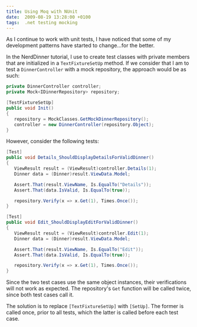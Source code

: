 ```yaml
---
title: Using Moq with NUnit
date:  2009-08-19 13:28:00 +0100
tags:  .net testing mocking
---
```


As I continue to work with unit tests, I have noticed that some of my development
patterns have started to change...for the better.

In the NerdDinner tutorial, I use to create test classes with private members that
are initialized in a `TextFixtureSetUp` method. If we consider that I am to test a
`DinnerController` with a mock repository, the approach would be as such:

```csharp
private DinnerController controller;
private Mock<IDinnerRepository> repository;

[TestFixtureSetUp]
public void Init()
{
   repository = MockClasses.GetMockDinnerRepository();
   controller = new DinnerController(repository.Object);
}
```

However, consider the following tests:

```csharp
[Test]
public void Details_ShouldDisplayDetailsForValidDinner()
{
   ViewResult result = (ViewResult)controller.Details(1);
   Dinner data = (Dinner)result.ViewData.Model;

   Assert.That(result.ViewName, Is.EqualTo("Details"));
   Assert.That(data.IsValid, Is.EqualTo(true));

   repository.Verify(x => x.Get(1), Times.Once());
}

[Test]
public void Edit_ShouldDisplayEditForValidDinner()
{
   ViewResult result = (ViewResult)controller.Edit(1);
   Dinner data = (Dinner)result.ViewData.Model;

   Assert.That(result.ViewName, Is.EqualTo("Edit"));
   Assert.That(data.IsValid, Is.EqualTo(true));

   repository.Verify(x => x.Get(1), Times.Once());
}
```

Since the two test cases use the same object instances, their verifications will
not work as expected. The repository's `Get` function will be called twice, since
both test cases call it.

The solution is to replace `[TextFixtureSetUp]` with `[SetUp]`. The former is
called once, prior to all tests, which the latter is called before each test case.